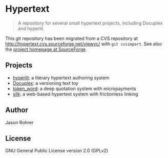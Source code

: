 # Hypertext

> A repository for several small hypertext projects, including Docuplex and hyperlit

This git repository has been migrated from a CVS repository at <http://hypertext.cvs.sourceforge.net/viewvc/> with `git cvsimport`. See also the [project homepage at SourceForge](https://sourceforge.net/projects/hypertext/).

## Projects

* [hyperlit](hyperlit): a literary hypertext authoring system
* [Docuplex](docuplex): a versioning text toy
* [token_word](token_word): a deep quotation system with micropayments
* [silk](silk): a web-based hypertext system with frictionless linking

## Author

Jason Rohrer

## License

GNU General Public License version 2.0 (GPLv2)
